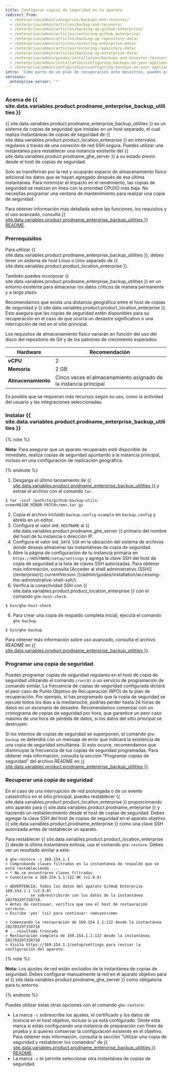 ```yaml
---
title: Configurar copias de seguridad en tu aparato
redirect_from:
  - /enterprise/admin/categories/backups-and-restores/
  - /enterprise/admin/articles/backup-and-recovery/
  - /enterprise/admin/articles/backing-up-github-enterprise/
  - /enterprise/admin/articles/restoring-github-enterprise/
  - /enterprise/admin/articles/backing-up-repository-data/
  - /enterprise/admin/articles/restoring-enterprise-data/
  - /enterprise/admin/articles/restoring-repository-data/
  - /enterprise/admin/articles/backing-up-enterprise-data/
  - /enterprise/admin/guides/installation/backups-and-disaster-recovery/
  - /enterprise/admin/installation/configuring-backups-on-your-appliance
  - /enterprise/admin/configuration/configuring-backups-on-your-appliance
intro: 'Como parte de un plan de recuperación ante desastres, puedes proteger los datos de producción en {{ site.data.variables.product.product_location_enterprise }} configurando copias de seguridad automáticas.'
versions:
  enterprise-server: '*'
---
```


### Acerca de {{ site.data.variables.product.prodname_enterprise_backup_utilities }}

{{ site.data.variables.product.prodname_enterprise_backup_utilities }} es un sistema de copias de seguridad que instalas en un host separado, el cual realiza instantáneas de copias de seguridad de {{ site.data.variables.product.product_location_enterprise }} en intervalos regulares a través de una conexión de red SSH segura. Puedes utilizar una instantánea para restablecer una instancia existente del {{ site.data.variables.product.prodname_ghe_server }} a su estado previo desde el host de copias de seguridad.

Solo se transferirán por la red y ocuparán espacio de almacenamiento físico adicional los datos que se hayan agregado después de esa última instantánea. Para minimizar el impacto en el rendimiento, las copias de seguridad se realizan en línea con la prioridad CPU/IO más baja. No necesitas programar una ventana de mantenimiento para realizar una copia de seguridad.

Para obtener información más detallada sobre las funciones, los requisitos y el uso avanzado, consulta [{{ site.data.variables.product.prodname_enterprise_backup_utilities }} README](https://github.com/github/backup-utils#readme).

### Prerrequisitos

Para utilizar {{ site.data.variables.product.prodname_enterprise_backup_utilities }}, debes tener un sistema de host Linux o Unix separado de {{ site.data.variables.product.product_location_enterprise }}.

También puedes incorporar {{ site.data.variables.product.prodname_enterprise_backup_utilities }} en un entorno existente para almacenar los datos críticos de manera permanente y a largo plazo.

Recomendamos que exista una distancia geográfica entre el host de copias de seguridad y {{ site.data.variables.product.product_location_enterprise }}. Esto asegura que las copias de seguridad estén disponibles para su recuperación en el caso de que ocurra un desastre significativo o una interrupción de red en el sitio principal.

Los requisitos de almacenamiento físico variarán en función del uso del disco del repositorio de Git y de los patrones de crecimiento esperados:

| Hardware           | Recomendación                                                    |
| ------------------ | ---------------------------------------------------------------- |
| **vCPU**           | 2                                                                |
| **Memoria**        | 2 GB                                                             |
| **Almacenamiento** | Cinco veces el almacenamiento asignado de la instancia principal |

Es posible que se requieran más recursos según su uso, como la actividad del usuario y las integraciones seleccionadas.

### Instalar {{ site.data.variables.product.prodname_enterprise_backup_utilities }}

{% note %}

**Nota:** Para asegurar que un aparato recuperado esté disponible de inmediato, realiza copias de seguridad apuntando a la instancia principal, incluso en una configuración de replicación geográfica.

{% endnote %}

1. Desgarga el último lanzamiento de [{{ site.data.variables.product.prodname_enterprise_backup_utilities }} ](https://github.com/github/backup-utils/releases) y extrae el archivo con el comando `tar`.
  ```shell
  $ tar -xzvf /path/to/github-backup-utils-v<em>MAJOR.MINOR.PATCH</em>.tar.gz     
  ```
2. Copia el archivo incluido `backup.config-example` en `backup.config` y ábrelo en un editor.
3. Configura el valor `GHE_HOSTNAME` al {{ site.data.variables.product.prodname_ghe_server }} primario del nombre del host de tu instancia o dirección IP.
4. Configura el valor `GHE_DATA_DIR` en la ubicación del sistema de archivos donde deseas almacenar las instantáneas de copia de seguridad.
5. Abre la página de configuración de tu instancia primaria en `https://HOSTNAME/setup/settings` y agrega la clave SSH del host de copia de seguridad a la lista de claves SSH autorizadas. Para obtener más información, consulta [Acceder al shell administrativo (SSH)](/enterprise/{{ currentVersion }}/admin/guides/installation/accessing-the-administrative-shell-ssh/).
5. Verifica la conectividad SSH con {{ site.data.variables.product.product_location_enterprise }} con el comando `ghe-host-check`.
  ```shell
  $ bin/ghe-host-check        
  ```
  6. Para crear una copia de respaldo completa inicial, ejecuta el comando `ghe-backup`.
  ```shell
  $ bin/ghe-backup        
  ```

Para obtener más información sobre uso avanzado, consulta el archivo README en [{{ site.data.variables.product.prodname_enterprise_backup_utilities }}](https://github.com/github/backup-utils#readme).

### Programar una copia de seguridad

Puedes programar copias de seguridad regulares en el host de copia de seguridad utilizando el comando `cron(8)` o un servicio de programación de comando similar. La frecuencia de copias de seguridad configurada dictará el peor caso de Punto Objetivo de Recuperación (RPO) de tu plan de recuperación. Por ejemplo, si has programado que la copia de seguridad se ejecute todos los días a la medianoche, podrías perder hasta 24 horas de datos en un escenario de desastre. Recomendamos comenzar con un cronograma de copias de seguridad por hora, que garantice un peor caso máximo de una hora de pérdida de datos, si los datos del sitio principal se destruyen.

Si los intentos de copias de seguridad se superponen, el comando `ghe-backup` se detendrá con un mensaje de error que indicará la existencia de una copia de seguridad simultánea. Si esto ocurre, recomendamos que disminuyas la frecuencia de tus copias de seguridad programadas. Para obtener más información, consulta la sección "Programar copias de seguridad" del archivo README en [{{ site.data.variables.product.prodname_enterprise_backup_utilities }}](https://github.com/github/backup-utils#scheduling-backups).

### Recuperar una copia de seguridad

En el caso de una interrupción de red prolongada o de un evento catastrófico en el sitio principal, puedes restablecer {{ site.data.variables.product.product_location_enterprise }} proporcionando otro aparato para {{ site.data.variables.product.prodname_enterprise }} y haciendo un restablecimiento desde el host de copias de seguridad. Debes agregar la clave SSH del host de copias de seguridad en el aparato objetivo {{ site.data.variables.product.prodname_enterprise }} como una clave SSH autorizada antes de restablecer un aparato.

Para restablecer {{ site.data.variables.product.product_location_enterprise }} desde la última instantánea exitosa, usa el comando `ghe-restore`. Debes ver un resultado similar a este:

```shell
$ ghe-restore -c 169.154.1.1
> Comprobando claves filtradas en la instantánea de respaldo que se está restableciendo ...
> * No se encontraron claves filtradas
> Conectarse a 169.154.1.1:122 OK (v2.9.0)

> ADVERTENCIA: Todos los datos del aparato GitHub Enterprise 169.154.1.1 (v2.9.0)
>          se sobrescribirán con los datos de la instantánea 20170329T150710.
> Antes de continuar, verifica que sea el host de restauración correcto.
> Escribe 'yes' (sí) para continuar: <em>yes</em>

> Comenzando la restauración de 169.154.1.1:122 desde la instantánea 20170329T150710
# ...resultado truncado
> Restauración completa de 169.154.1.1:122 desde la instantánea 20170329T150710
> Visita https://169.154.1.1/setup/settings para revisar la configuración del aparato.
```

{% note %}

**Nota:** Los ajustes de red están excluidos de la instantánea de copias de seguridad. Debes configurar manualmente la red en el aparato objetivo para el {{ site.data.variables.product.prodname_ghe_server }} como obligatoria para tu entorno.

{% endnote %}

Puedes utilizar estas otras opciones con el comando `ghe-restore`:
- La marca `-c` sobrescribe los ajustes, el certificado y los datos de licencia en el host objetivo, incluso si ya está configurado. Omite esta marca si estás configurando una instancia de preparación con fines de prueba y si quieres conservar la configuración existente en el objetivo. Para obtener más información, consulta la sección "Utilizar una copia de seguridad y restablecer los comandos" de [{{ site.data.variables.product.prodname_enterprise_backup_utilities }} README](https://github.com/github/backup-utils#using-the-backup-and-restore-commands).
- La marca `-s` te permite seleccionar otra instantánea de copias de seguridad.
  
